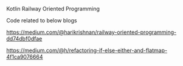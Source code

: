 Kotlin Railway Oriented Programming

Code related to below blogs

https://medium.com/@harikrishnan/railway-oriented-programming-dd74dbf0dfae

https://medium.com/@h/refactoring-if-else-either-and-flatmap-4f1ca9076664
